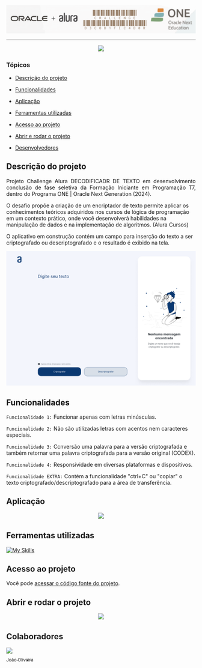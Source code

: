 ![Challenge Decodificador Alura](./assets/ReadMeChallenge.png)

<hr>
<p></p>
<p align="center">
   <img src="https://img.shields.io/static/v1?label=STATUS&message=EM%20DESENVOLVIMENTO&color=RED&style=for-the-badge" #vitrinedev/>
</p>

### Tópicos 

- [Descrição do projeto](#descrição-do-projeto)

- [Funcionalidades](#funcionalidades)

- [Aplicação](#aplicação)

- [Ferramentas utilizadas](#ferramentas-utilizadas)

- [Acesso ao projeto](#acesso-ao-projeto)

- [Abrir e rodar o projeto](#abrir-e-rodar-o-projeto)

- [Desenvolvedores](#desenvolvedores)

## Descrição do projeto 

<p align="justify">
Projeto Challenge Alura DECODIFICADR DE TEXTO em desenvolvimento conclusão de fase seletiva da Formação Iniciante em Programação T7, dentro do Programa ONE | Oracle Next Generation (2024).

O desafio propõe a criação de um encriptador de texto permite aplicar os conhecimentos teóricos adquiridos nos cursos de lógica de programação em um contexto prático, onde você desenvolverá habilidades na manipulação de dados e na implementação de algoritmos. (Alura Cursos) 

O aplicativo em construção contém um campo para inserção do texto a ser criptografado ou descriptografado e o resultado é exibido na tela. 


![Descrição do Modelo do Projeto Challenge Alura - DECODIFICADOR | Programa ONE (2024).](/assets/Decodificador%20-%201%20Desktop.png)
</p>

## Funcionalidades

`Funcionalidade 1:` Funcionar apenas com letras minúsculas.

`Funcionalidade 2:` Não são utilizadas letras com acentos nem caracteres especiais.

`Funcionalidade 3:` Ccnversão uma palavra para a versão criptografada e também retornar uma palavra criptografada para a versão original (CODEX).

`Funcionalidade 4:` Responsividade em diversas plataformas e dispositivos.

`Funcionalidade EXTRA:` Contém a funcionalidade "ctrl+C" ou "copiar" o texto criptografado/descriptografado para a área de transferência.

## Aplicação

<p align="center">
   <img src="https://img.shields.io/static/v1?label=STATUS&message=EM%20DESENVOLVIMENTO&color=RED&style=for-the-badge" #vitrinedev/>
</p>

###

## Ferramentas utilizadas

[![My Skills](https://skillicons.dev/icons?i=js,html,css)](https://skillicons.dev)

###

## Acesso ao projeto

Você pode [acessar o código fonte do projeto](https://github.com/jjofilho/projeto_challenge_alura).

## Abrir e rodar o projeto

<p align="center">
   <img src="https://img.shields.io/static/v1?label=STATUS&message=EM%20DESENVOLVIMENTO&color=RED&style=for-the-badge" #vitrinedev/>
</p>

## Colaboradores

[<img src="https://avatars.githubusercontent.com/u/170963236?u=a8c7f81bbb6eba3f775a6f5f65098aace7bbef9d&v=4&size=64" width=115> <br><sub>João Oliveira</sub><br>](https://github.com/jjofilho)
